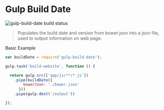 Gulp Build Date
====================
![gulp-build-date build status](https://travis-ci.org/crivas/gulp-build-date.svg?branch=master)

> Populates the build date and version from bower.json into a json file, used to output information on web page.

Basic Example

```js
var buildDate = require('gulp-build-date');

gulp.task('build-website', function () {

  return gulp.src(['app/js/**/*.js'])
    .pipe(buildDate({
        bowerJson: './bower.json'
      }))
    .pipe(gulp.dest('/output'))

});
```
